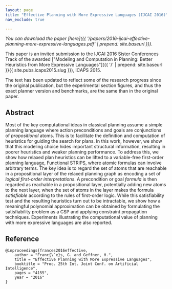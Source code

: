 ```yaml
---
layout: page
title: "Effective Planning with More Expressive Languages (IJCAI 2016)"
nav_exclude: true

---
```


_You can download the paper [here]({{ '/papers/2016-ijcai-effective-planning-more-expressive-languages.pdf' | prepend: site.baseurl }})_.


This paper is an invited submission to the IJCAI 2016 Sister Conferences Track of the awarded
["Modeling and Computation in Planning: Better Heuristics from More
Expressive Languages"]({{ '/' | prepend: site.baseurl }}{{ site.pubs.icaps2015.slug }}), ICAPS 2015.

The text has been updated to reflect some of the research progress since the original publication,
but the experimental section figures, and thus the exact planner version and benchmarks,
are the same than in the original paper.


## Abstract

Most of the key computational ideas in classical planning assume a simple planning language where
action preconditions and goals are conjunctions of _propositional_ atoms. This is to facilitate the
definition and computation of heuristics for guiding the
search for plans. In this work, however, we show that this modeling choice hides important
structural information, resulting in poorer heuristics and weaker planning performance. To address this, we
show how relaxed plan heuristics can be lifted to a variable-free first-order planning language,
Functional STRIPS, where atomic formulas can involve arbitrary terms. The key idea is to regard the set
of atoms that are reachable in a propositional layer of the relaxed planning graph as encoding a set of
_logical first-order interpretations_. A precondition or goal _formula_ is then regarded as reachable in a
propositional layer, potentially adding new atoms to the next layer, when the set of atoms in the layer
makes the formula _satisfiable_ according to the rules of first-order logic. While this satisfiability test and
the resulting heuristics turn out to be intractable, we show how a meaningful polynomial approximation
can be obtained by formulating the satisfiability problem as a CSP and applying constraint
propagation techniques.
Experiments illustrating the computational value of planning with more expressive languages are also reported.


## Reference

	@inproceedings{frances2016effective,
		author = "Franc{\`e}s, G. and Geffner, H.",
		title = "Effective Planning with More Expressive Languages",
		booktitle = "Proc. 25th Int. Joint Conf. on Artificial Intelligence",
		pages = "4155",
		year = "2016"
	}